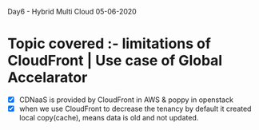 Day6 - Hybrid Multi Cloud 05-06-2020
# Topic covered :-  limitations of CloudFront | Use case of Global Accelarator

 - [x]  CDNaaS  is provided by  CloudFront in AWS &  poppy in  openstack
- [x] when we use CloudFront to decrease the tenancy by default it created local copy(cache), means data is old and not updated. 
